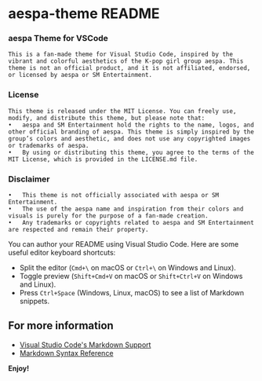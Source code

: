 
# aespa-theme README
### aespa Theme for VSCode
    This is a fan-made theme for Visual Studio Code, inspired by the vibrant and colorful aesthetics of the K-pop girl group aespa. This theme is not an official product, and it is not affiliated, endorsed, or licensed by aespa or SM Entertainment.

### License

    This theme is released under the MIT License. You can freely use, modify, and distribute this theme, but please note that:
	•	aespa and SM Entertainment hold the rights to the name, logos, and other official branding of aespa. This theme is simply inspired by the group’s colors and aesthetic, and does not use any copyrighted images or trademarks of aespa.
	•	By using or distributing this theme, you agree to the terms of the MIT License, which is provided in the LICENSE.md file.

### Disclaimer

	•	This theme is not officially associated with aespa or SM Entertainment.
	•	The use of the aespa name and inspiration from their colors and visuals is purely for the purpose of a fan-made creation.
	•	Any trademarks or copyrights related to aespa and SM Entertainment are respected and remain their property.





You can author your README using Visual Studio Code. Here are some useful editor keyboard shortcuts:

* Split the editor (`Cmd+\` on macOS or `Ctrl+\` on Windows and Linux).
* Toggle preview (`Shift+Cmd+V` on macOS or `Shift+Ctrl+V` on Windows and Linux).
* Press `Ctrl+Space` (Windows, Linux, macOS) to see a list of Markdown snippets.

## For more information

* [Visual Studio Code's Markdown Support](http://code.visualstudio.com/docs/languages/markdown)
* [Markdown Syntax Reference](https://help.github.com/articles/markdown-basics/)

**Enjoy!**
